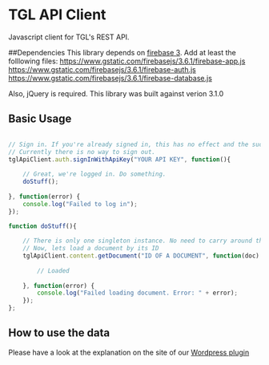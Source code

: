 TGL API Client
============

Javascript client for TGL's REST API.

##Dependencies
This library depends on [firebase 3](https://firebase.google.com/docs/web/setup). Add at least the folllowing files:
https://www.gstatic.com/firebasejs/3.6.1/firebase-app.js
https://www.gstatic.com/firebasejs/3.6.1/firebase-auth.js
https://www.gstatic.com/firebasejs/3.6.1/firebase-database.js

Also, jQuery is required. This library was built against verion 3.1.0

## Basic Usage

```js

// Sign in. If you're already signed in, this has no effect and the success callback is called right away.
// Currently there is no way to sign out.
tglApiClient.auth.signInWithApiKey("YOUR API KEY", function(){
    
    // Great, we're logged in. Do something.
    doStuff();
    
}, function(error) {
    console.log("Failed to log in");
});

function doStuff(){
    
    // There is only one singleton instance. No need to carry around the instance
    // Now, lets load a document by its ID
    tglApiClient.content.getDocument("ID OF A DOCUMENT", function(doc) {
        
        // Loaded
        
    }, function(error) {
        console.log("Failed loading document. Error: " + error);
    });
};

```

## How to use the data
Please have a look at the explanation on the site of our [Wordpress plugin]()